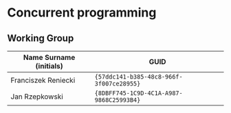 # Concurrent programming

## Working Group

| Name Surname (initials) | GUID                                     |
| ----------------------- | ---------------------------------------- |
| Franciszek Reniecki     | `{57ddc141-b385-48c8-966f-3f007ce28955}` |
| Jan Rzepkowski          | `{8DBFF745-1C9D-4C1A-A987-9868C25993B4}` |
